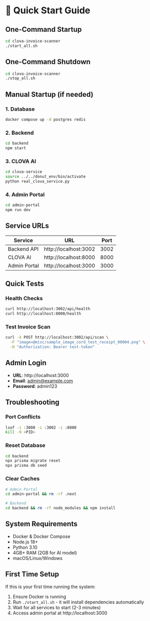 # 🚀 Quick Start Guide

## One-Command Startup

```bash
cd clova-invoice-scanner
./start_all.sh
```

## One-Command Shutdown

```bash
cd clova-invoice-scanner
./stop_all.sh
```

## Manual Startup (if needed)

### 1. Database

```bash
docker compose up -d postgres redis
```

### 2. Backend

```bash
cd backend
npm start
```

### 3. CLOVA AI

```bash
cd clova-service
source ../../donut_env/bin/activate
python real_clova_service.py
```

### 4. Admin Portal

```bash
cd admin-portal
npm run dev
```

## Service URLs

| Service      | URL                   | Port |
| ------------ | --------------------- | ---- |
| Backend API  | http://localhost:3002 | 3002 |
| CLOVA AI     | http://localhost:8000 | 8000 |
| Admin Portal | http://localhost:3000 | 3000 |

## Quick Tests

### Health Checks

```bash
curl http://localhost:3002/api/health
curl http://localhost:8000/health
```

### Test Invoice Scan

```bash
curl -X POST http://localhost:3002/api/scan \
  -F "image=@misc/sample_image_cord_test_receipt_00004.png" \
  -H "Authorization: Bearer test-token"
```

## Admin Login

- **URL**: http://localhost:3000
- **Email**: admin@example.com
- **Password**: admin123

## Troubleshooting

### Port Conflicts

```bash
lsof -i :3000 -i :3002 -i :8000
kill -9 <PID>
```

### Reset Database

```bash
cd backend
npx prisma migrate reset
npx prisma db seed
```

### Clear Caches

```bash
# Admin Portal
cd admin-portal && rm -rf .next

# Backend
cd backend && rm -rf node_modules && npm install
```

## System Requirements

- Docker & Docker Compose
- Node.js 18+
- Python 3.10
- 4GB+ RAM (2GB for AI model)
- macOS/Linux/Windows

## First Time Setup

If this is your first time running the system:

1. Ensure Docker is running
2. Run `./start_all.sh` - it will install dependencies automatically
3. Wait for all services to start (2-3 minutes)
4. Access admin portal at http://localhost:3000
